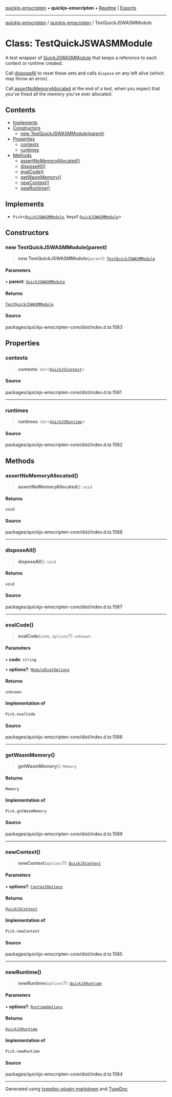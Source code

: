 [quickjs-emscripten](../../packages.md) • **quickjs-emscripten** • [Readme](../README.md) \| [Exports](../exports.md)

***

[quickjs-emscripten](../../packages.md) / [quickjs-emscripten](../exports.md) / TestQuickJSWASMModule

# Class: TestQuickJSWASMModule

A test wrapper of [QuickJSWASMModule](QuickJSWASMModule.md) that keeps a reference to each
context or runtime created.

Call [disposeAll](TestQuickJSWASMModule.md#disposeall) to reset these sets and calls `dispose` on any left alive
(which may throw an error).

Call [assertNoMemoryAllocated](TestQuickJSWASMModule.md#assertnomemoryallocated) at the end of a test, when you expect that you've
freed all the memory you've ever allocated.

## Contents

- [Implements](TestQuickJSWASMModule.md#implements)
- [Constructors](TestQuickJSWASMModule.md#constructors)
  - [new TestQuickJSWASMModule(parent)](TestQuickJSWASMModule.md#new-testquickjswasmmoduleparent)
- [Properties](TestQuickJSWASMModule.md#properties)
  - [contexts](TestQuickJSWASMModule.md#contexts)
  - [runtimes](TestQuickJSWASMModule.md#runtimes)
- [Methods](TestQuickJSWASMModule.md#methods)
  - [assertNoMemoryAllocated()](TestQuickJSWASMModule.md#assertnomemoryallocated)
  - [disposeAll()](TestQuickJSWASMModule.md#disposeall)
  - [evalCode()](TestQuickJSWASMModule.md#evalcode)
  - [getWasmMemory()](TestQuickJSWASMModule.md#getwasmmemory)
  - [newContext()](TestQuickJSWASMModule.md#newcontext)
  - [newRuntime()](TestQuickJSWASMModule.md#newruntime)

## Implements

- `Pick`\<[`QuickJSWASMModule`](QuickJSWASMModule.md), keyof [`QuickJSWASMModule`](QuickJSWASMModule.md)\>

## Constructors

### new TestQuickJSWASMModule(parent)

> **new TestQuickJSWASMModule**(`parent`): [`TestQuickJSWASMModule`](TestQuickJSWASMModule.md)

#### Parameters

• **parent**: [`QuickJSWASMModule`](QuickJSWASMModule.md)

#### Returns

[`TestQuickJSWASMModule`](TestQuickJSWASMModule.md)

#### Source

packages/quickjs-emscripten-core/dist/index.d.ts:1583

## Properties

### contexts

> **contexts**: `Set`\<[`QuickJSContext`](QuickJSContext.md)\>

#### Source

packages/quickjs-emscripten-core/dist/index.d.ts:1581

***

### runtimes

> **runtimes**: `Set`\<[`QuickJSRuntime`](QuickJSRuntime.md)\>

#### Source

packages/quickjs-emscripten-core/dist/index.d.ts:1582

## Methods

### assertNoMemoryAllocated()

> **assertNoMemoryAllocated**(): `void`

#### Returns

`void`

#### Source

packages/quickjs-emscripten-core/dist/index.d.ts:1588

***

### disposeAll()

> **disposeAll**(): `void`

#### Returns

`void`

#### Source

packages/quickjs-emscripten-core/dist/index.d.ts:1587

***

### evalCode()

> **evalCode**(`code`, `options`?): `unknown`

#### Parameters

• **code**: `string`

• **options?**: [`ModuleEvalOptions`](../interfaces/ModuleEvalOptions.md)

#### Returns

`unknown`

#### Implementation of

`Pick.evalCode`

#### Source

packages/quickjs-emscripten-core/dist/index.d.ts:1586

***

### getWasmMemory()

> **getWasmMemory**(): `Memory`

#### Returns

`Memory`

#### Implementation of

`Pick.getWasmMemory`

#### Source

packages/quickjs-emscripten-core/dist/index.d.ts:1589

***

### newContext()

> **newContext**(`options`?): [`QuickJSContext`](QuickJSContext.md)

#### Parameters

• **options?**: [`ContextOptions`](../interfaces/ContextOptions.md)

#### Returns

[`QuickJSContext`](QuickJSContext.md)

#### Implementation of

`Pick.newContext`

#### Source

packages/quickjs-emscripten-core/dist/index.d.ts:1585

***

### newRuntime()

> **newRuntime**(`options`?): [`QuickJSRuntime`](QuickJSRuntime.md)

#### Parameters

• **options?**: [`RuntimeOptions`](../interfaces/RuntimeOptions.md)

#### Returns

[`QuickJSRuntime`](QuickJSRuntime.md)

#### Implementation of

`Pick.newRuntime`

#### Source

packages/quickjs-emscripten-core/dist/index.d.ts:1584

***

Generated using [typedoc-plugin-markdown](https://www.npmjs.com/package/typedoc-plugin-markdown) and [TypeDoc](https://typedoc.org/)
